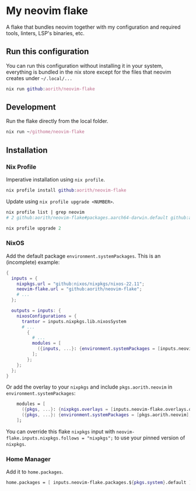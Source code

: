 # My neovim flake

A flake that bundles neovim together with my configuration and required tools, linters, LSP's binaries, etc.

## Run this configuration

You can run this configuration without installing it in your system, everything is bundled
in the nix store except for the files that neovim creates under `~/.local/...`

```nix
nix run github:aorith/neovim-flake
```

## Development

Run the flake directly from the local folder.

```nix
nix run ~/githome/neovim-flake
```

## Installation

### Nix Profile

Imperative installation using `nix profile`.

```nix
nix profile install github:aorith/neovim-flake
```

Update using `nix profile upgrade <NUMBER>`.

```nix
nix profile list | grep neovim
# 2 github:aorith/neovim-flake#packages.aarch64-darwin.default github:aorith/neovim-flake/3454e487b2a428694c84d6617cf1f1ea95aa8270#packages.aarch64-darwin.default /nix/store/p4rlazrss7691pxr1hfgd9qfhs0wdv6d-nvim

nix profile upgrade 2
```

### NixOS

Add the default package `environment.systemPackages`.
This is an (incomplete) example:

```nix
{
  inputs = {
    nixpkgs.url = "github:nixos/nixpkgs/nixos-22.11";
    neovim-flake.url = "github:aorith/neovim-flake";
    # ...
  };

  outputs = inputs: {
    nixosConfigurations = {
      trantor = inputs.nixpkgs.lib.nixosSystem
      # ...
        {
          # ...
          modules = [
            ({inputs, ...}: {environment.systemPackages = [inputs.neovim-flake.packages.${system}.default];})
          ];
        };
    };
  };
}
```

Or add the overlay to your `nixpkgs` and include `pkgs.aorith.neovim` in `environment.systemPackages`:

```nix
    modules = [
      ({pkgs, ...}: {nixpkgs.overlays = [inputs.neovim-flake.overlays.default];})
      ({pkgs, ...}: {environment.systemPackages = [pkgs.aorith.neovim];})
    ];
```

You can override this flake `nixpkgs` input with `neovim-flake.inputs.nixpkgs.follows = "nixpkgs";` to use your pinned version of `nixpkgs`.

### Home Manager

Add it to `home.packages`.

```nix
home.packages = [ inputs.neovim-flake.packages.${pkgs.system}.default ];
```
